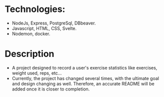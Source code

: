 # Technologies:
- NodeJs, Express, PostgreSql, DBbeaver.
- Javascript, HTML, CSS, Svelte.
- Nodemon, docker.

# Description
- A project designed to record a user's exercise statistics like exercises, weight used, reps, etc...
- Currently, the project has changed several times, with the ultimate goal and design changing as well. Therefore, an accurate README will be added once it is closer to completion. 